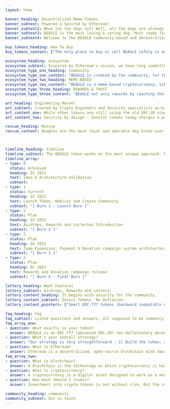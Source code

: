 ```yaml
---
layout: home

banner_heading: Decentralized Meme Tokens
banner_subtext: Powered & Secured by Ethereum!
banner_subtext2: Whoo let the dogs out? Well, all the dogs are already out, now it's time for BEAGLE to shine.
banner_subtext3: BEAGLE is the most loving & caring dog. Most ready for the moon spaceship! Your companion to the moon ride. Your only worry would be why did't you get more of BEAGLES...
banner_subtext4: Welcome to the BEAGLE community-based and decentralized project! Hop on, as we launch to the moon.

buy_tokens_heading: How To Buy
buy_tokens_content: ["The only place to buy or sell BEAGLE safely is on Uniswap. Beware of some scams with same token names.", "Step 1: Create a Wallet", "Step 2: Navigate to https://app.uniswap.org and connect your wallet", "Step 3: Buy some Ether (ETH)", "Step 4: Swap Ether for BEAGLE! The more the merrier.", "Step 5: HODL! Diamond hands will get most rewards and lotteries."]

ecosystem_heading: ecosystem
ecosystem_subtext: Inspired by Ethereum’s vision, we have long committed to the ideals of permissionless access, security, and immutability, all indespensable components for a future where anyone in the world can access financial services without fear of discrimination or counterparty risk.
ecosystem_type_one_heading: Community
ecosystem_type_one_content: "BEAGLE is created by the community, for the community, and is completely decentralized. Nicknamed the MOON COMPANION, a loyal and compassionate BEAGLE will be your companion for the moon ride. While you get your BEAGLEs, the BEAGLE engineers will work hard to take BEAGLE to the moon and then beyond. #MoonCompanion"
ecosystem_type_two_heading: MEME-BASED
ecosystem_type_two_content: "BEAGLE is a meme-based cryptocurrency, sibling to DogeCoin and SHIBA, but with very vast potential. Although the token is deemed as a meme-token, we fully believe that BEAGLE will take you to the moon and beyond. #TotheMoon"
ecosystem_type_three_heading: REWARDS & TRUST
ecosystem_type_three_content: "BEAGLE not only rewards by reaching the moon but to gain more trust, it will dig up Treasures and Lottery for you from time to time. BEAGLE engineers are tirelessly working on adding these features. All you have to do is get your BEAGLEs and HODL. #HODL #TREASURES"

art_heading: Engineering Marvel
art_subtext: Created by Crypto Engineers and Security specialists across the globe, BEAGLE is one of the most robust and secure ERC777 fungible tokens while remaining backward compatible with ERC-20.
art_content_one: While other tokens are still using the old ERC-20 standard, our team architected this token on the ERC-777 level. ERC-777 is future proof and allows our team to create new features for future updates.
art_content_two: Security by design - Several tokens today charges a percentage of fees per transaction which causes vulnerabilities in the system. Based on our security analysis,  several million have been stolen by hackers due to these insecure designs. Therefore, our security engineers have designed new implementations that made the BEAGLE much more secure and robust.

rescue_heading: Rescue
rescue_content: Beagles are the most loyal and adorable dog breed ever. They always scooch in with you everywhere and want to be with you all the time. They love pleasing their masters.



timeline_heading: timeline
timeline_subtext: The BEAGLE token works on the most unique approach. For every transaction some amount of tokens are committed to donation and rewards pool from the preset Reservoir account. BEAGLE owners are never charged even a single token and receive a ton for rewards for buying and holding more and more BEAGLES.
timeline_array:
- type: 0
  status: Achieved
  heading: Q1 2021
  text: Idea & Architecture Validation
  subtext:
- type: 1
  status: Current
  heading: Q2 2021
  text: Launch Token, Website and Create Community
  subtext: "[ Burn 1 - Launch Burn ]"
- type: 2
  status: Plan
  heading: Q3 2021
  text: Airdrops, Rewards and Lotteries Introduction
  subtext: "[ Burn 2 ]"
- type: 2
  status: Plan
  heading: Q4 2021
  text: Team Expansion. Payment & Donation campaign system architecture
  subtext: "[ Burn 3 ]"
- type: 2
  status: Plan
  heading: Q1 2022
  text: Rewards and Donation campaign release
  subtext: "[ Burn 4 - Final Burn ]"

lottery_heading: Woof Features
lottery_subtext: Airdrops, Rewards and Lottery.
lottery_content_heading: It begins with security for the community.
lottery_content_subtext: Secure Tokens. No Deflation.
lottery_content_pointers: ["Smart ERC-777 tokens (backward compatible with ERC-20)", "Secure by design", "No hideen fees", "4 Partial burns to inflate the token", "Airdrops, rewards and lotteries"]

faq_heading: faq
faq_subtext: Listed questions and answers, all supposed to be commonly asked in cryptocurrency, and tokens in Ethereum network.
faq_array_one:
- question: What exactly is your token?
  answer: BEAGLE is an ERC-777 (advanced ERC-20) non-deflationary decentralized token that runs on Ethereum blockchain. Its a currency derived from memes community and following the footsteps of DogeCoin and SHIBA tokens. BEAGLE thrives on HODL. Diamond hands will go beyond the moon. These tokens can be exchanged on Uniswap for Ether (ETH) or any other ERC token.
- question: What’s your overall strategy?
  answer: "Our strategy is very straightforward - 1) Build the token, 2) Launch the token and build a community, 3) Build algorithms for rewards and lotteries distribution; 4) Build voting mechanisms for community to vote in for the rewards ideas and implementation; 5) distribute the rewards until the Reservoiur gets empty. 6) #HODL and burn every quarter to inflate the token value. #ToTheMoon"
- question: What is Ethereum?
  answer: Ethereum is a decentralized, open-source blockchain with smart contract functionality. Ether (ETH) is the native cryptocurrency of the platform. It is the second-largest cryptocurrency by market capitalization. Ethereum is the most actively used blockchain. Find out more at https://ethereum.org/
faq_array_two:
- question: What is blockchain?
  answer: A blockchain is the technology on which cryptocurrency is based. A blockchain is basically a continuously growing list of records called blocks that are linked and secured using cryptography.
- question: What is cryptocurrency?
  answer: A cryptocurrency is a digital asset designed to work as a medium of exchange that uses cryptography to secure its transactions, to control the creation of additional units, and to verify the transfer of assets.
- question: How much should I invest?
  answer: Investment into crypto tokens is not without risk. But the recent market of meme-tokens is sky rocketing. So, just hop on. We have a commitment to make people wish if they'd bought more tokens. And always, never take financial advice without doing your own research. You can research us on http://etherscan.io and http://coinmarketcap.com. If you need more help, please reachout to us on Twitter or Reddit.

community_heading: community
community_subtext: Get in touch.
---
```


